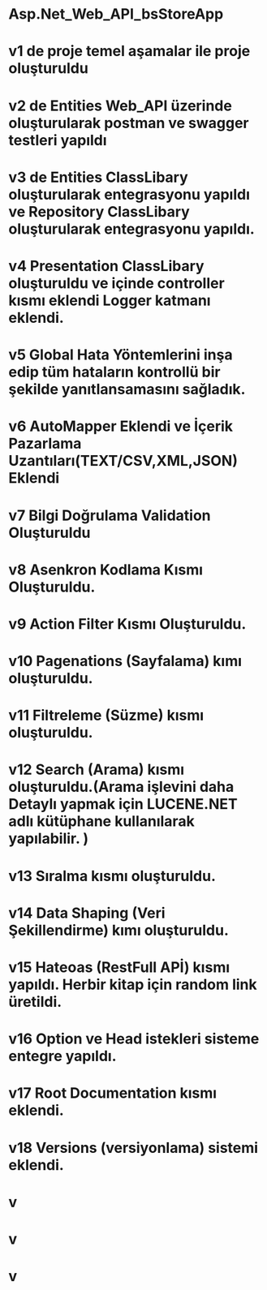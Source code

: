 #				Asp.Net_Web_API_bsStoreApp
# v1 de proje temel aşamalar ile proje oluşturuldu
# v2 de Entities Web_API üzerinde oluşturularak postman ve swagger testleri yapıldı
# v3 de Entities ClassLibary oluşturularak entegrasyonu yapıldı ve Repository ClassLibary oluşturularak entegrasyonu yapıldı.
# v4 Presentation ClassLibary oluşturuldu ve içinde controller kısmı eklendi Logger katmanı eklendi.
# v5 Global Hata Yöntemlerini inşa edip tüm hataların kontrollü bir şekilde yanıtlansamasını sağladık.
# v6 AutoMapper Eklendi ve İçerik Pazarlama Uzantıları(TEXT/CSV,XML,JSON) Eklendi
# v7 Bilgi Doğrulama Validation Oluşturuldu
# v8 Asenkron Kodlama Kısmı Oluşturuldu.
# v9 Action Filter Kısmı Oluşturuldu.
# v10 Pagenations (Sayfalama) kımı oluşturuldu.
# v11 Filtreleme (Süzme) kısmı oluşturuldu.
# v12 Search (Arama) kısmı oluşturuldu.(Arama işlevini daha Detaylı yapmak için LUCENE.NET adlı kütüphane kullanılarak yapılabilir. )
# v13 Sıralma kısmı oluşturuldu.
# v14 Data Shaping (Veri Şekillendirme) kımı oluşturuldu.
# v15 Hateoas (RestFull APİ) kısmı yapıldı. Herbir kitap için random link üretildi.
# v16 Option ve Head istekleri sisteme entegre yapıldı.
# v17 Root Documentation kısmı eklendi.
# v18 Versions (versiyonlama) sistemi eklendi.
# v
# v
# v